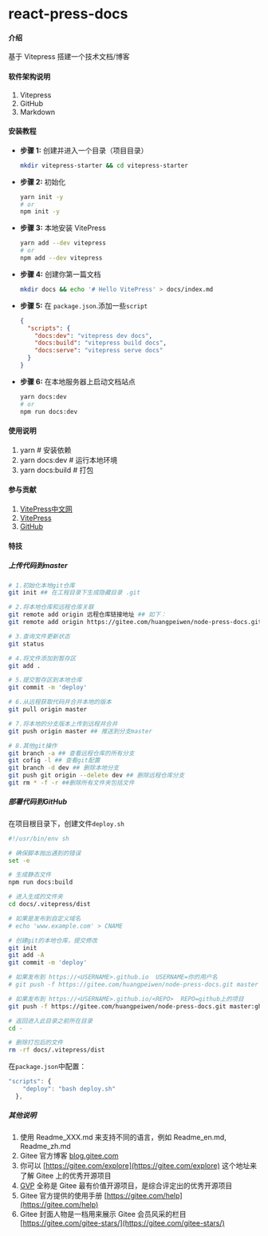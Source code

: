 # react-press-docs

#### 介绍

基于 Vitepress 搭建一个技术文档/博客

#### 软件架构说明

1.  Vitepress
2.  GitHub
3.  Markdown

#### 安装教程

- **步骤 1:** 创建并进入一个目录（项目目录）

  ```sh
  mkdir vitepress-starter && cd vitepress-starter
  ```

- **步骤 2:** 初始化

  ```sh
  yarn init -y
  # or
  npm init -y
  ```

- **步骤 3:** 本地安装 VitePress

  ```sh
  yarn add --dev vitepress
  # or
  npm add --dev vitepress
  ```

- **步骤 4:** 创建你第一篇文档

  ```sh
  mkdir docs && echo '# Hello VitePress' > docs/index.md
  ```

- **步骤 5:** 在 `package.json`.添加一些`script`

  ```json
  {
    "scripts": {
      "docs:dev": "vitepress dev docs",
      "docs:build": "vitepress build docs",
      "docs:serve": "vitepress serve docs"
    }
  }
  ```

- **步骤 6:** 在本地服务器上启动文档站点

  ```sh
  yarn docs:dev
  # or
  npm run docs:dev
  ```

#### 使用说明

1.  yarn # 安装依赖
2.  yarn docs:dev # 运行本地环境
3.  yarn docs:build # 打包

#### 参与贡献

1.  [VitePress中文网](https://vitejs.cn/vitepress/)
2.  [VitePress](https://vitepress.dev/)
3.  [GitHub](https://github.com/)

#### 特技

##### 	上传代码到master

```sh
# 1.初始化本地git仓库
git init ## 在工程目录下生成隐藏目录 .git

# 2.将本地仓库和远程仓库关联
git remote add origin 远程仓库链接地址 ## 如下：
git remote add origin https://gitee.com/huangpeiwen/node-press-docs.git

# 3.查询文件更新状态
git status

# 4.将文件添加到暂存区
git add .

# 5.提交暂存区到本地仓库
git commit -m 'deploy'

# 6.从远程获取代码并合并本地的版本
git pull origin master

# 7.将本地的分支版本上传到远程并合并
git push origin master ## 推送到分支master

# 8.其他git操作
git branch -a ## 查看远程仓库的所有分支
git cofig -l ## 查看git配置
git branch -d dev ## 删除本地分支
git push git origin --delete dev ## 删除远程仓库分支
git rm * -f -r ##删除所有文件夹包括文件
```
##### 部署代码到GitHub

在项目根目录下，创建文件`deploy.sh`

```sh
#!/usr/bin/env sh

# 确保脚本抛出遇到的错误
set -e

# 生成静态文件
npm run docs:build

# 进入生成的文件夹
cd docs/.vitepress/dist

# 如果是发布到自定义域名
# echo 'www.example.com' > CNAME

# 创建git的本地仓库，提交修改
git init
git add -A
git commit -m 'deploy'

# 如果发布到 https://<USERNAME>.github.io  USERNAME=你的用户名 
# git push -f https://gitee.com/huangpeiwen/node-press-docs.git master

# 如果发布到 https://<USERNAME>.github.io/<REPO>  REPO=github上的项目
git push -f https://gitee.com/huangpeiwen/node-press-docs.git master:gh-pages

# 返回进入此目录之前所在目录 
cd -

# 删除打包后的文件
rm -rf docs/.vitepress/dist

```

在`package.json`中配置：

```js
"scripts": {
    "deploy": "bash deploy.sh"
  },
```

##### 其他说明

1.  使用 Readme_XXX.md 来支持不同的语言，例如 Readme_en.md, Readme_zh.md
2.  Gitee 官方博客 [blog.gitee.com](https://blog.gitee.com)
3.  你可以 [https://gitee.com/explore](https://gitee.com/explore) 这个地址来了解 Gitee 上的优秀开源项目
4.  [GVP](https://gitee.com/gvp) 全称是 Gitee 最有价值开源项目，是综合评定出的优秀开源项目
5.  Gitee 官方提供的使用手册 [https://gitee.com/help](https://gitee.com/help)
6.  Gitee 封面人物是一档用来展示 Gitee 会员风采的栏目 [https://gitee.com/gitee-stars/](https://gitee.com/gitee-stars/)
